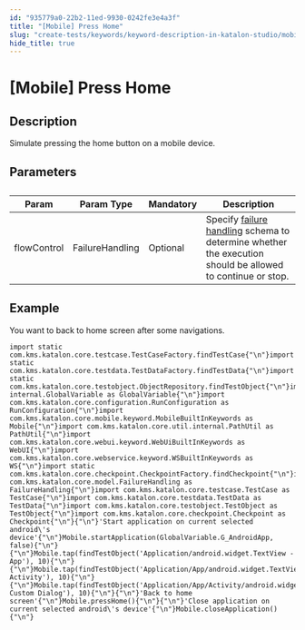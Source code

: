```yaml
---
id: "935779a0-22b2-11ed-9930-0242fe3e4a3f"
title: "[Mobile] Press Home"
slug: "create-tests/keywords/keyword-description-in-katalon-studio/mobile-keywords/mobile-press-home"
hide_title: true
---
```


# <a id="id_0" class="anchor_top_offset"/><a id="ariaid-title1" class="anchor_top_offset"/>[Mobile] Press Home


## <a id="id_0__id_1" class="anchor_top_offset"/>Description

              
<p xmlns="http://www.w3.org/1999/xhtml" className="p">Simulate pressing the home button on a mobile device.</p> 
      

## <a id="id_0__id_2" class="anchor_top_offset"/>Parameters

              
<table xmlns="http://www.w3.org/1999/xhtml" className="table anchor_top_offset" id="id_0__e29e868d-8ad4-4386-847c-1709afc560f7"><caption /><thead className="thead"><tr className><th className="entry anchor_top_offset" id="id_0__e29e868d-8ad4-4386-847c-1709afc560f7__entry__1">Param</th><th className="entry anchor_top_offset" id="id_0__e29e868d-8ad4-4386-847c-1709afc560f7__entry__2">Param Type</th><th className="entry anchor_top_offset" id="id_0__e29e868d-8ad4-4386-847c-1709afc560f7__entry__3">Mandatory</th><th className="entry anchor_top_offset" id="id_0__e29e868d-8ad4-4386-847c-1709afc560f7__entry__4">Description</th></tr></thead><tbody className="tbody"><tr className><td className="entry" headers="id_0__e29e868d-8ad4-4386-847c-1709afc560f7__entry__1 id_0__e29e868d-8ad4-4386-847c-1709afc560f7__entry__2 id_0__e29e868d-8ad4-4386-847c-1709afc560f7__entry__3 id_0__e29e868d-8ad4-4386-847c-1709afc560f7__entry__4 ">flowControl</td><td className="entry" headers="id_0__e29e868d-8ad4-4386-847c-1709afc560f7__entry__1 id_0__e29e868d-8ad4-4386-847c-1709afc560f7__entry__2 id_0__e29e868d-8ad4-4386-847c-1709afc560f7__entry__3 id_0__e29e868d-8ad4-4386-847c-1709afc560f7__entry__4 ">FailureHandling</td><td className="entry" headers="id_0__e29e868d-8ad4-4386-847c-1709afc560f7__entry__1 id_0__e29e868d-8ad4-4386-847c-1709afc560f7__entry__2 id_0__e29e868d-8ad4-4386-847c-1709afc560f7__entry__3 id_0__e29e868d-8ad4-4386-847c-1709afc560f7__entry__4 ">Optional</td><td className="entry" headers="id_0__e29e868d-8ad4-4386-847c-1709afc560f7__entry__1 id_0__e29e868d-8ad4-4386-847c-1709afc560f7__entry__2 id_0__e29e868d-8ad4-4386-847c-1709afc560f7__entry__3 id_0__e29e868d-8ad4-4386-847c-1709afc560f7__entry__4 ">Specify <a className="xref" href="/maintain/configure-failure-handling-settings-in-katalon-studio">failure handling</a> schema to         determine whether the execution should be allowed to continue or         stop.</td></tr></tbody></table> 
      

## <a id="id_0__id_3" class="anchor_top_offset"/>Example 

              
<p xmlns="http://www.w3.org/1999/xhtml" className="p">You want to back to home screen after some navigations.</p> 
              
<pre xmlns="http://www.w3.org/1999/xhtml" className="pre codeblock"><code>import static com.kms.katalon.core.testcase.TestCaseFactory.findTestCase{"\n"}import static com.kms.katalon.core.testdata.TestDataFactory.findTestData{"\n"}import static com.kms.katalon.core.testobject.ObjectRepository.findTestObject{"\n"}import internal.GlobalVariable as GlobalVariable{"\n"}import com.kms.katalon.core.configuration.RunConfiguration as RunConfiguration{"\n"}import com.kms.katalon.core.mobile.keyword.MobileBuiltInKeywords as Mobile{"\n"}import com.kms.katalon.core.util.internal.PathUtil as PathUtil{"\n"}import com.kms.katalon.core.webui.keyword.WebUiBuiltInKeywords as WebUI{"\n"}import com.kms.katalon.core.webservice.keyword.WSBuiltInKeywords as WS{"\n"}import static com.kms.katalon.core.checkpoint.CheckpointFactory.findCheckpoint{"\n"}import com.kms.katalon.core.model.FailureHandling as FailureHandling{"\n"}import com.kms.katalon.core.testcase.TestCase as TestCase{"\n"}import com.kms.katalon.core.testdata.TestData as TestData{"\n"}import com.kms.katalon.core.testobject.TestObject as TestObject{"\n"}import com.kms.katalon.core.checkpoint.Checkpoint as Checkpoint{"\n"}{"\n"}'Start application on current selected android\'s device'{"\n"}Mobile.startApplication(GlobalVariable.G_AndroidApp, false){"\n"}{"\n"}Mobile.tap(findTestObject('Application/android.widget.TextView - App'), 10){"\n"}{"\n"}Mobile.tap(findTestObject('Application/App/android.widget.TextView-Activity'), 10){"\n"}{"\n"}Mobile.tap(findTestObject('Application/App/Activity/android.widget.TextView-Custom Dialog'), 10){"\n"}{"\n"}'Back to home screen'{"\n"}Mobile.pressHome(){"\n"}{"\n"}'Close application on current selected android\'s device'{"\n"}Mobile.closeApplication(){"\n"}</code></pre> 
            

